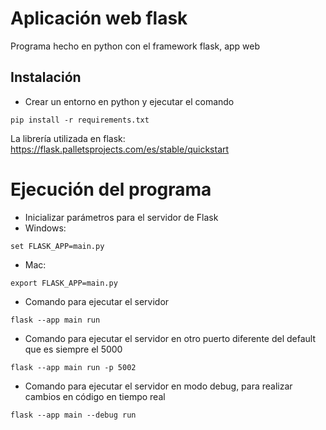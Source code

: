 # Aplicación web flask

Programa hecho en python con el framework flask, app web

## Instalación
- Crear un entorno en python y ejecutar el comando
```
pip install -r requirements.txt
```

La librería utilizada en flask: https://flask.palletsprojects.com/es/stable/quickstart

# Ejecución del programa
- Inicializar parámetros para el servidor de Flask
- Windows: 
```
set FLASK_APP=main.py
```
- Mac:
```
export FLASK_APP=main.py
```

- Comando para ejecutar el servidor
```
flask --app main run
```

- Comando para ejecutar el servidor en otro puerto diferente del default que es siempre el 5000
```
flask --app main run -p 5002
```

- Comando para ejecutar el servidor en modo debug, para realizar cambios en código en tiempo real
```
flask --app main --debug run
```